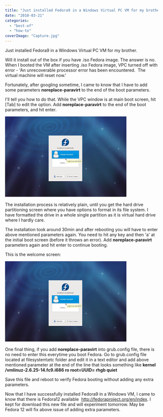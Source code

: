 ```yaml
---
title: "Just installed Fedora9 in a Windows Virtual PC VM for my brother"
date: "2010-03-21"
categories: 
  - "best-of"
  - "how-to"
coverImage: "Capture.jpg"
---
```


Just installed Fedora9 in a Windows Virtual PC VM for my brother.

  

Will it install out of the box if you have .iso Fedora image. The answer is no. When I booted the VM after inserting .iso Fedora image, VPC turned off with error - 'An unrecoverable processor error has been encountered.  The virtual machine will reset now.'

  

Fortunately, after googling sometime, I came to know that I have to add some parameters **noreplace-paravirt** to the end of the boot parameters.

  

I'll tell you how to do that. While the VPC window is at main boot screen, hit \[Tab\] to edit the option. Add **noreplace-paravirt** to the end of the boot parameters, and hit enter.

  

[![](images/Capture.JPG)](http://4.bp.blogspot.com/_40bmzDo_mBs/S6UOAA4g64I/AAAAAAAABDA/P5hQ_9ecIg0/s1600-h/Capture.JPG)

  

  

  

  

  

  

  

  

  

  

  

  

  

  

  

  

  

The installation process is relatively plain, until you get the hard drive partitioning screen where you have options to format in its file system. I have formatted the drive in a whole single partition as it is virtual hard drive where I hardly care.

  

The installation took around 30min and after rebooting you will have to enter above mentioned parameters again. You need to hit any key and then 'a' at the initial boot screen (before it throws an error). Add **noreplace-paravirt** parameters again and hit enter to continue booting.

  

This is the welcome screen:

  

[![](images/Capture.JPG)](http://4.bp.blogspot.com/_40bmzDo_mBs/S6URBu5W3mI/AAAAAAAABDI/fryat4xlxSs/s1600-h/Capture.JPG)

  

  

  

  

  

  

  

  

  

  

  

  

  

  

  

One final thing, if you add **noreplace-paravirt** into grub.config file, there is no need to enter this everytime you boot Fedora. Go to grub.config file located at filesystem\\etc folder and edit it in a text editor and add above mentioned parameter at the end of the line that looks something like **kernel /vmlinuz-2.6.25-14.fc9.i686 ro root=UUID= rhgb quiet**

Save this file and reboot to verify Fedora booting without adding any extra parameters.

  

Now that I have successfully installed Fedora9 in a Windows VM, I came to know that there is Fedora12 available  http://fedoraproject.org/en/index. I kept for download this new file and will experiment tomorrow. May be Fedora 12 will fix above issue of adding extra parameters.
